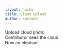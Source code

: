 ```yaml
---
layout: haiku
title: Cloud Upload
author: kastone
---
```


Upload cloud photo <br>
Contributor sees the cloud <br>
Now an elephant <br>
